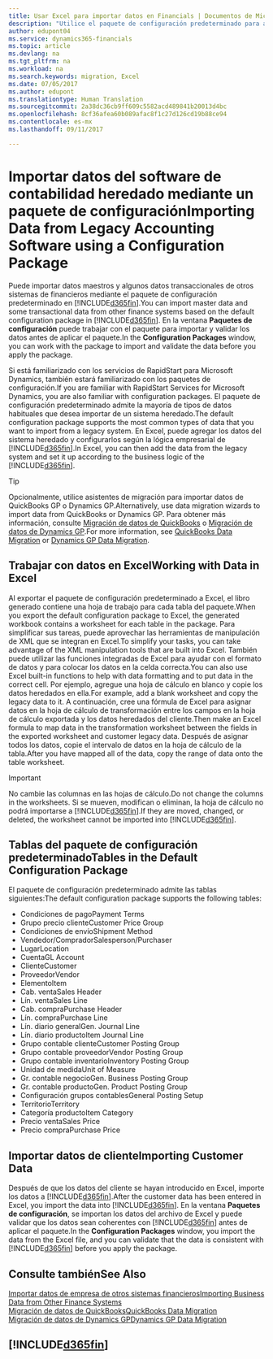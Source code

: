 ```yaml
---
title: Usar Excel para importar datos en Financials | Documentos de Microsoft
description: "Utilice el paquete de configuración predeterminado para agregar datos de cliente en Excel e importar los datos en Dynamics 365 for Financials."
author: edupont04
ms.service: dynamics365-financials
ms.topic: article
ms.devlang: na
ms.tgt_pltfrm: na
ms.workload: na
ms.search.keywords: migration, Excel
ms.date: 07/05/2017
ms.author: edupont
ms.translationtype: Human Translation
ms.sourcegitcommit: 2a38dc36cb9ff609c5582acd489841b20013d4bc
ms.openlocfilehash: 8cf36afea60b089afac8f1c27d126cd19b88ce94
ms.contentlocale: es-mx
ms.lasthandoff: 09/11/2017

---
```

# <a name="importing-data-from-legacy-accounting-software-using-a-configuration-package"></a><span data-ttu-id="4f0aa-103">Importar datos del software de contabilidad heredado mediante un paquete de configuración</span><span class="sxs-lookup"><span data-stu-id="4f0aa-103">Importing Data from Legacy Accounting Software using a Configuration Package</span></span>
<span data-ttu-id="4f0aa-104">Puede importar datos maestros y algunos datos transaccionales de otros sistemas de financieros mediante el paquete de configuración predeterminado en [!INCLUDE[d365fin](includes/d365fin_md.md)].</span><span class="sxs-lookup"><span data-stu-id="4f0aa-104">You can import master data and some transactional data from other finance systems based on the default configuration package in [!INCLUDE[d365fin](includes/d365fin_md.md)].</span></span> <span data-ttu-id="4f0aa-105">En la ventana **Paquetes de configuración** puede trabajar con el paquete para importar y validar los datos antes de aplicar el paquete.</span><span class="sxs-lookup"><span data-stu-id="4f0aa-105">In the **Configuration Packages** window, you can work with the package to import and validate the data before you apply the package.</span></span>  

<span data-ttu-id="4f0aa-106">Si está familiarizado con los servicios de RapidStart para Microsoft Dynamics, también estará familiarizado con los paquetes de configuración.</span><span class="sxs-lookup"><span data-stu-id="4f0aa-106">If you are familiar with RapidStart Services for Microsoft Dynamics, you are also familiar with configuration packages.</span></span> <span data-ttu-id="4f0aa-107">El paquete de configuración predeterminado admite la mayoría de tipos de datos habituales que desea importar de un sistema heredado.</span><span class="sxs-lookup"><span data-stu-id="4f0aa-107">The default configuration package supports the most common types of data that you want to import from a legacy system.</span></span> <span data-ttu-id="4f0aa-108">En Excel, puede agregar los datos del sistema heredado y configurarlos según la lógica empresarial de [!INCLUDE[d365fin](includes/d365fin_md.md)].</span><span class="sxs-lookup"><span data-stu-id="4f0aa-108">In Excel, you can then add the data from the legacy system and set it up according to the business logic of the [!INCLUDE[d365fin](includes/d365fin_md.md)].</span></span>  

> [!TIP]  
>   <span data-ttu-id="4f0aa-109">Opcionalmente, utilice asistentes de migración para importar datos de QuickBooks GP o Dynamics GP.</span><span class="sxs-lookup"><span data-stu-id="4f0aa-109">Alternatively, use data migration wizards to import data from QuickBooks or Dynamics GP.</span></span> <span data-ttu-id="4f0aa-110">Para obtener más información, consulte [Migración de datos de QuickBooks](ui-extensions-quickbooks-data-migration.md) o [Migración de datos de Dynamics GP](ui-extensions-dynamicsgp-data-migration.md).</span><span class="sxs-lookup"><span data-stu-id="4f0aa-110">For more information, see [QuickBooks Data Migration](ui-extensions-quickbooks-data-migration.md) or [Dynamics GP Data Migration](ui-extensions-dynamicsgp-data-migration.md).</span></span>  

## <a name="working-with-data-in-excel"></a><span data-ttu-id="4f0aa-111">Trabajar con datos en Excel</span><span class="sxs-lookup"><span data-stu-id="4f0aa-111">Working with Data in Excel</span></span>
<span data-ttu-id="4f0aa-112">Al exportar el paquete de configuración predeterminado a Excel, el libro generado contiene una hoja de trabajo para cada tabla del paquete.</span><span class="sxs-lookup"><span data-stu-id="4f0aa-112">When you export the default configuration package to Excel, the generated workbook contains a worksheet for each table in the package.</span></span> <span data-ttu-id="4f0aa-113">Para simplificar sus tareas, puede aprovechar las herramientas de manipulación de XML que se integran en Excel.</span><span class="sxs-lookup"><span data-stu-id="4f0aa-113">To simplify your tasks, you can take advantage of the XML manipulation tools that are built into Excel.</span></span> <span data-ttu-id="4f0aa-114">También puede utilizar las funciones integradas de Excel para ayudar con el formato de datos y para colocar los datos en la celda correcta.</span><span class="sxs-lookup"><span data-stu-id="4f0aa-114">You can also use Excel built-in functions to help with data formatting and to put data in the correct cell.</span></span> <span data-ttu-id="4f0aa-115">Por ejemplo, agregue una hoja de cálculo en blanco y copie los datos heredados en ella.</span><span class="sxs-lookup"><span data-stu-id="4f0aa-115">For example, add a blank worksheet and copy the legacy data to it.</span></span> <span data-ttu-id="4f0aa-116">A continuación, cree una fórmula de Excel para asignar datos en la hoja de cálculo de transformación entre los campos en la hoja de cálculo exportada y los datos heredados del cliente.</span><span class="sxs-lookup"><span data-stu-id="4f0aa-116">Then make an Excel formula to map data in the transformation worksheet between the fields in the exported worksheet and customer legacy data.</span></span> <span data-ttu-id="4f0aa-117">Después de asignar todos los datos, copie el intervalo de datos en la hoja de cálculo de la tabla.</span><span class="sxs-lookup"><span data-stu-id="4f0aa-117">After you have mapped all of the data, copy the range of data onto the table worksheet.</span></span>  

> [!IMPORTANT]  
>  <span data-ttu-id="4f0aa-118">No cambie las columnas en las hojas de cálculo.</span><span class="sxs-lookup"><span data-stu-id="4f0aa-118">Do not change the columns in the worksheets.</span></span> <span data-ttu-id="4f0aa-119">Si se mueven, modifican o eliminan, la hoja de cálculo no podrá importarse a [!INCLUDE[d365fin](includes/d365fin_md.md)].</span><span class="sxs-lookup"><span data-stu-id="4f0aa-119">If they are moved, changed, or deleted, the worksheet cannot be imported into [!INCLUDE[d365fin](includes/d365fin_md.md)].</span></span>

## <a name="tables-in-the-default-configuration-package"></a><span data-ttu-id="4f0aa-120">Tablas del paquete de configuración predeterminado</span><span class="sxs-lookup"><span data-stu-id="4f0aa-120">Tables in the Default Configuration Package</span></span>
<span data-ttu-id="4f0aa-121">El paquete de configuración predeterminado admite las tablas siguientes:</span><span class="sxs-lookup"><span data-stu-id="4f0aa-121">The default configuration package supports the following tables:</span></span>

-   <span data-ttu-id="4f0aa-122">Condiciones de pago</span><span class="sxs-lookup"><span data-stu-id="4f0aa-122">Payment Terms</span></span>
-   <span data-ttu-id="4f0aa-123">Grupo precio cliente</span><span class="sxs-lookup"><span data-stu-id="4f0aa-123">Customer Price Group</span></span>
-   <span data-ttu-id="4f0aa-124">Condiciones de envío</span><span class="sxs-lookup"><span data-stu-id="4f0aa-124">Shipment Method</span></span>
-   <span data-ttu-id="4f0aa-125">Vendedor/Comprador</span><span class="sxs-lookup"><span data-stu-id="4f0aa-125">Salesperson/Purchaser</span></span>
-   <span data-ttu-id="4f0aa-126">Lugar</span><span class="sxs-lookup"><span data-stu-id="4f0aa-126">Location</span></span>
-   <span data-ttu-id="4f0aa-127">Cuenta</span><span class="sxs-lookup"><span data-stu-id="4f0aa-127">GL Account</span></span>
-   <span data-ttu-id="4f0aa-128">Cliente</span><span class="sxs-lookup"><span data-stu-id="4f0aa-128">Customer</span></span>
-   <span data-ttu-id="4f0aa-129">Proveedor</span><span class="sxs-lookup"><span data-stu-id="4f0aa-129">Vendor</span></span>
-   <span data-ttu-id="4f0aa-130">Elemento</span><span class="sxs-lookup"><span data-stu-id="4f0aa-130">Item</span></span>
-   <span data-ttu-id="4f0aa-131">Cab. venta</span><span class="sxs-lookup"><span data-stu-id="4f0aa-131">Sales Header</span></span>
-   <span data-ttu-id="4f0aa-132">Lín. venta</span><span class="sxs-lookup"><span data-stu-id="4f0aa-132">Sales Line</span></span>
-   <span data-ttu-id="4f0aa-133">Cab. compra</span><span class="sxs-lookup"><span data-stu-id="4f0aa-133">Purchase Header</span></span>
-   <span data-ttu-id="4f0aa-134">Lín. compra</span><span class="sxs-lookup"><span data-stu-id="4f0aa-134">Purchase Line</span></span>
-   <span data-ttu-id="4f0aa-135">Lín. diario general</span><span class="sxs-lookup"><span data-stu-id="4f0aa-135">Gen. Journal Line</span></span>
-   <span data-ttu-id="4f0aa-136">Lín. diario producto</span><span class="sxs-lookup"><span data-stu-id="4f0aa-136">Item Journal Line</span></span>
-   <span data-ttu-id="4f0aa-137">Grupo contable cliente</span><span class="sxs-lookup"><span data-stu-id="4f0aa-137">Customer Posting Group</span></span>
-   <span data-ttu-id="4f0aa-138">Grupo contable proveedor</span><span class="sxs-lookup"><span data-stu-id="4f0aa-138">Vendor Posting Group</span></span>
-   <span data-ttu-id="4f0aa-139">Grupo contable inventario</span><span class="sxs-lookup"><span data-stu-id="4f0aa-139">Inventory Posting Group</span></span>
-   <span data-ttu-id="4f0aa-140">Unidad de medida</span><span class="sxs-lookup"><span data-stu-id="4f0aa-140">Unit of Measure</span></span>
-   <span data-ttu-id="4f0aa-141">Gr. contable negocio</span><span class="sxs-lookup"><span data-stu-id="4f0aa-141">Gen. Business Posting Group</span></span>
-   <span data-ttu-id="4f0aa-142">Gr. contable producto</span><span class="sxs-lookup"><span data-stu-id="4f0aa-142">Gen. Product Posting Group</span></span>
-   <span data-ttu-id="4f0aa-143">Configuración grupos contables</span><span class="sxs-lookup"><span data-stu-id="4f0aa-143">General Posting Setup</span></span>
-   <span data-ttu-id="4f0aa-144">Territorio</span><span class="sxs-lookup"><span data-stu-id="4f0aa-144">Territory</span></span>
-   <span data-ttu-id="4f0aa-145">Categoría producto</span><span class="sxs-lookup"><span data-stu-id="4f0aa-145">Item Category</span></span>
-   <span data-ttu-id="4f0aa-146">Precio venta</span><span class="sxs-lookup"><span data-stu-id="4f0aa-146">Sales Price</span></span>
-   <span data-ttu-id="4f0aa-147">Precio compra</span><span class="sxs-lookup"><span data-stu-id="4f0aa-147">Purchase Price</span></span>

## <a name="importing-customer-data"></a><span data-ttu-id="4f0aa-148">Importar datos de cliente</span><span class="sxs-lookup"><span data-stu-id="4f0aa-148">Importing Customer Data</span></span>
<span data-ttu-id="4f0aa-149">Después de que los datos del cliente se hayan introducido en Excel, importe los datos a [!INCLUDE[d365fin](includes/d365fin_md.md)].</span><span class="sxs-lookup"><span data-stu-id="4f0aa-149">After the customer data has been entered in Excel, you import the data into [!INCLUDE[d365fin](includes/d365fin_md.md)].</span></span> <span data-ttu-id="4f0aa-150">En la ventana **Paquetes de configuración**, se importan los datos del archivo de Excel y puede validar que los datos sean coherentes con [!INCLUDE[d365fin](includes/d365fin_md.md)] antes de aplicar el paquete.</span><span class="sxs-lookup"><span data-stu-id="4f0aa-150">In the **Configuration Packages** window, you import the data from the Excel file, and you can validate that the data is consistent with [!INCLUDE[d365fin](includes/d365fin_md.md)] before you apply the package.</span></span>

## <a name="see-also"></a><span data-ttu-id="4f0aa-151">Consulte también</span><span class="sxs-lookup"><span data-stu-id="4f0aa-151">See Also</span></span>
[<span data-ttu-id="4f0aa-152">Importar datos de empresa de otros sistemas financieros</span><span class="sxs-lookup"><span data-stu-id="4f0aa-152">Importing Business Data from Other Finance Systems</span></span>](upload-data.md)  
[<span data-ttu-id="4f0aa-153">Migración de datos de QuickBooks</span><span class="sxs-lookup"><span data-stu-id="4f0aa-153">QuickBooks Data Migration</span></span>](ui-extensions-quickbooks-data-migration.md)  
[<span data-ttu-id="4f0aa-154">Migración de datos de Dynamics GP</span><span class="sxs-lookup"><span data-stu-id="4f0aa-154">Dynamics GP Data Migration</span></span>](ui-extensions-dynamicsgp-data-migration.md)  

## [!INCLUDE[d365fin](includes/free_trial_md.md)]

